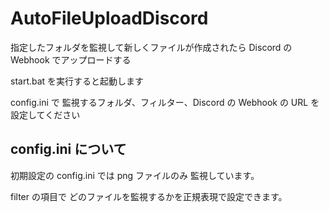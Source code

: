 # AutoFileUploadDiscord

指定したフォルダを監視して新しくファイルが作成されたら Discord の Webhook でアップロードする

start.bat を実行すると起動します

config.ini で 監視するフォルダ、フィルター、Discord の Webhook の URL を設定してください

## config.ini について

初期設定の config.ini では png ファイルのみ 監視しています。

filter の項目で どのファイルを監視するかを正規表現で設定できます。
